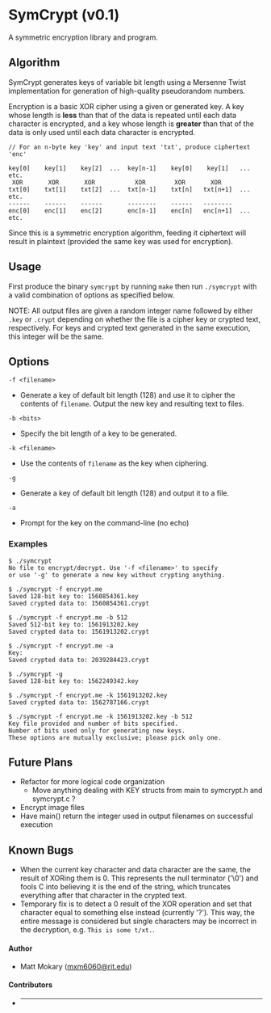 SymCrypt (v0.1)
========

A symmetric encryption library and program.


Algorithm
--------
SymCrypt generates keys of variable bit length using a Mersenne Twist implementation for generation of high-quality pseudorandom numbers.

Encryption is a basic XOR cipher using a given or generated key. A key whose length is __less__ than that of the data is repeated until each data character is encrypted, and a key whose length is __greater__ than that of the data is only used until each data character is encrypted.

```
// For an n-byte key 'key' and input text 'txt', produce ciphertext 'enc'

key[0]    key[1]    key[2]  ...  key[n-1]    key[0]    key[1]   ...  etc.
 XOR       XOR       XOR           XOR        XOR       XOR
txt[0]    txt[1]    txt[2]  ...  txt[n-1]    txt[n]   txt[n+1]  ...  etc.
------    ------    ------       --------    ------   --------
enc[0]    enc[1]    enc[2]       enc[n-1]    enc[n]   enc[n+1]  ...  etc.
```

Since this is a symmetric encryption algorithm, feeding it ciphertext will result in plaintext (provided the same key was used for encryption).

Usage
--------
First produce the binary `symcrypt` by running `make` then run `./symcrypt` with a valid combination of options as specified below.

NOTE: All output files are given a random integer name followed by either `.key` or `.crypt` depending on whether the file is a cipher key or crypted text, respectively. For keys and crypted text generated in the same execution, this integer will be the same.

Options
--------
`-f <filename>`
* Generate a key of default bit length (128) and use it to cipher
the contents of `filename`. Output the new key and resulting text to files.

`-b <bits>`
* Specify the bit length of a key to be generated.

`-k <filename>`
* Use the contents of `filename` as the key when ciphering.

`-g`
* Generate a key of default bit length (128) and output it to a file.

`-a`
* Prompt for the key on the command-line (no echo)

### Examples
```
$ ./symcrypt 
No file to encrypt/decrypt. Use '-f <filename>' to specify
or use '-g' to generate a new key without crypting anything.

$ ./symcrypt -f encrypt.me
Saved 128-bit key to: 1560854361.key
Saved crypted data to: 1560854361.crypt

$ ./symcrypt -f encrypt.me -b 512
Saved 512-bit key to: 1561913202.key
Saved crypted data to: 1561913202.crypt

$ ./symcrypt -f encrypt.me -a
Key: 
Saved crypted data to: 2039284423.crypt

$ ./symcrypt -g
Saved 128-bit key to: 1562249342.key

$ ./symcrypt -f encrypt.me -k 1561913202.key
Saved crypted data to: 1562787166.crypt

$ ./symcrypt -f encrypt.me -k 1561913202.key -b 512
Key file provided and number of bits specified.
Number of bits used only for generating new keys.
These options are mutually exclusive; please pick only one.
```

Future Plans
------------
* Refactor for more logical code organization
  * Move anything dealing with KEY structs from main to symcrypt.h and symcrypt.c ?
* Encrypt image files
* Have main() return the integer used in output filenames on successful execution

Known Bugs
----------
* When the current key character and data character are the same, the result of XORing them is 0. This represents the null terminator ('\0') and fools C into believing it is the end of the string, which truncates everything after that character in the crypted text.
 * Temporary fix is to detect a 0 result of the XOR operation and set that character equal to something else instead (currently '?'). This way, the entire message is considered but single characters may be incorrect in the decryption, e.g. `This is some t/xt.`.


#### Author
* Matt Mokary (mxm6060@rit.edu)

#### Contributors
* ---
